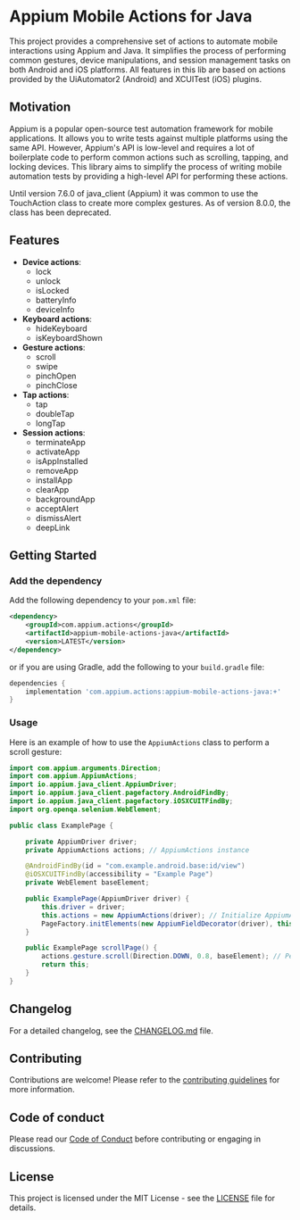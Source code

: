 # Appium Mobile Actions for Java

This project provides a comprehensive set of actions to automate mobile interactions using Appium and Java. It simplifies the process of performing common gestures, device manipulations, and session management tasks on both Android and iOS platforms.
All features in this lib are based on actions provided by the UiAutomator2 (Android) and XCUITest (iOS) plugins.

## Motivation

Appium is a popular open-source test automation framework for mobile applications. It allows you to write tests against multiple platforms using the same API. However, Appium's API is low-level and requires a lot of boilerplate code to perform common actions such as scrolling, tapping, and locking devices. This library aims to simplify the process of writing mobile automation tests by providing a high-level API for performing these actions.

Until version 7.6.0 of java_client (Appium) it was common to use the TouchAction class to create more complex gestures. As of version 8.0.0, the class has been deprecated.

## Features

- **Device actions**: 
    - lock
    - unlock
    - isLocked
    - batteryInfo
    - deviceInfo
- **Keyboard actions**:
    - hideKeyboard
    - isKeyboardShown
- **Gesture actions**:
    - scroll
    - swipe
    - pinchOpen
    - pinchClose
- **Tap actions**:
    - tap
    - doubleTap
    - longTap
- **Session actions**:
    - terminateApp
    - activateApp
    - isAppInstalled
    - removeApp
    - installApp
    - clearApp
    - backgroundApp
    - acceptAlert
    - dismissAlert
    - deepLink

## Getting Started

### Add the dependency

Add the following dependency to your `pom.xml` file:

```xml
<dependency>
    <groupId>com.appium.actions</groupId>
    <artifactId>appium-mobile-actions-java</artifactId>
    <version>LATEST</version>
</dependency>
```

or if you are using Gradle, add the following to your `build.gradle` file:

```gradle
dependencies {
    implementation 'com.appium.actions:appium-mobile-actions-java:+'
}
```

### Usage

Here is an example of how to use the `AppiumActions` class to perform a scroll gesture:

```java
import com.appium.arguments.Direction;
import com.appium.AppiumActions;
import io.appium.java_client.AppiumDriver;
import io.appium.java_client.pagefactory.AndroidFindBy;
import io.appium.java_client.pagefactory.iOSXCUITFindBy;
import org.openqa.selenium.WebElement;

public class ExamplePage {

    private AppiumDriver driver;
    private AppiumActions actions; // AppiumActions instance

    @AndroidFindBy(id = "com.example.android.base:id/view")
    @iOSXCUITFindBy(accessibility = "Example Page")
    private WebElement baseElement;

    public ExamplePage(AppiumDriver driver) {
        this.driver = driver;
        this.actions = new AppiumActions(driver); // Initialize AppiumActions
        PageFactory.initElements(new AppiumFieldDecorator(driver), this);
    }

    public ExamplePage scrollPage() {
        actions.gesture.scroll(Direction.DOWN, 0.8, baseElement); // Perform a scroll gesture
        return this;
    }
}
```
## Changelog

For a detailed changelog, see the [CHANGELOG.md](CHANGELOG.md) file.

## Contributing

Contributions are welcome! Please refer to the [contributing guidelines](CONTRIBUTING.md) for more information.

## Code of conduct

Please read our [Code of Conduct](CODE_OF_CONDUCT.md) before contributing or engaging in discussions.

## License

This project is licensed under the MIT License - see the [LICENSE](LICENSE) file for details.
